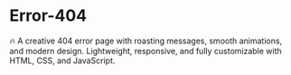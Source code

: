 # Error-404
🔥 A creative 404 error page with roasting messages, smooth animations, and modern design. Lightweight, responsive, and fully customizable with HTML, CSS, and JavaScript.
